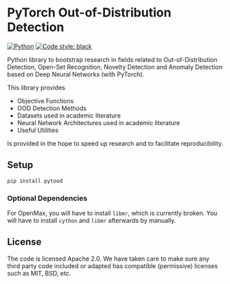 # PyTorch Out-of-Distribution Detection

<a href="https://www.python.org/"><img alt="Python" src="https://img.shields.io/badge/-Python 3.7+-blue?logo=python&logoColor=white"></a>
<a href="https://black.readthedocs.io/en/stable/"><img alt="Code style: black" src="https://img.shields.io/badge/code%20style-black-black.svg?labelColor=gray"></a>

[comment]: <> (<a href="https://git.kondas.de/kkirchheim/anosuit/-/commits/master"><img alt="pipeline status" src="https://git.kondas.de/kkirchheim/anosuit/badges/master/pipeline.svg"/></a>)
[comment]: <> (<a href="https://git.kondas.de/kkirchheim/anosuit/commits/master"><img alt="Coverage" src="https://git.kondas.de/kkirchheim/anosuit/badges/master/coverage.svg"><a/>)

Python library to bootstrap research in fields related to Out-of-Distribution Detection, Open-Set Recognition,
Novelty Detection and Anomaly Detection based on Deep Neural Networks (with PyTorch).

This library provides

- Objective Functions
- OOD Detection Methods
- Datasets used in academic literature
- Neural Network Architectures used in academic literature
- Useful Utilities

Is provided in the hope to speed up research and to facilitate reproducibility.


## Setup

```shell
pip install pytood
```

### Optional Dependencies
For OpenMax, you will have to install `libmr`, which is currently broken.
You will have to install `cython` and `libmr` afterwards by manually.


## License
The code is licensed Apache 2.0. We have taken care to make sure any third party code included or adapted has compatible (permissive) licenses such as MIT, BSD, etc.
